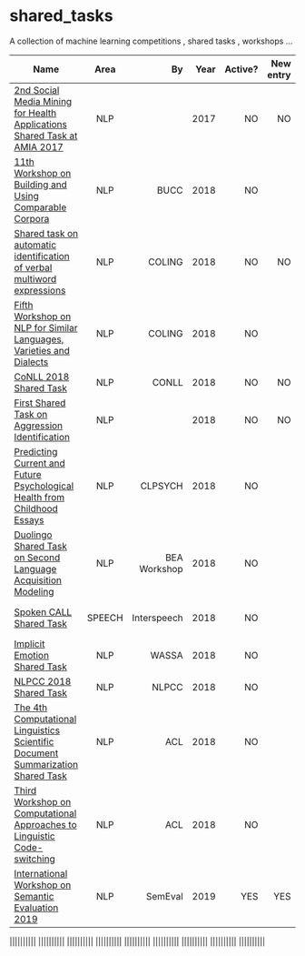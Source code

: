 # shared_tasks
A collection of machine learning competitions , shared tasks , workshops ...

| Name   |      Area      |By |  Year | Active? | New entry | Start Date | End Date| $ |
|----------|:-------------:|------:|------:|------: | ------: |------: |------: | ------: |
|[2nd Social Media Mining for Health Applications Shared Task at AMIA 2017](https://healthlanguageprocessing.org/sharedtask2/)|NLP||2017|NO|NO||||
|[11th Workshop on Building and Using Comparable Corpora](https://comparable.limsi.fr/bucc2018/bucc2018-task.html)|NLP|BUCC|2018|NO|||||
| [Shared task on automatic identification of verbal multiword expressions](http://multiword.sourceforge.net/PHITE.php?sitesig=CONF&page=CONF_04_LAW-MWE-CxG_2018___lb__COLING__rb__&subpage=CONF_40_Shared_Task) |  NLP |COLING| 2018 | NO | NO | |2018 MAY 08 | |
| [Fifth Workshop on NLP for Similar Languages, Varieties and Dialects](http://alt.qcri.org/vardial2018) |    NLP   | COLING | 2018 | NO | | | ||
| [CoNLL 2018 Shared Task](http://universaldependencies.org/conll18/data.html) | NLP |   CONLL | 2018 | NO |NO | |||
| [First Shared Task on Aggression Identification](https://sites.google.com/view/trac1/shared-task) | NLP | | 2018 | NO |NO| | 2018 April 25| |
| [Predicting Current and Future Psychological Health from Childhood Essays](http://clpsych.org/shared-task-2018/) | NLP | CLPSYCH | 2018 |NO| || 2018 June 5| |
|[Duolingo Shared Task on Second Language Acquisition Modeling](http://sharedtask.duolingo.com/)|NLP|BEA Workshop|2018|NO|||March 19, 2018||
|[Spoken CALL Shared Task](https://regulus.unige.ch/spokencallsharedtask_2ndedition/)|SPEECH|Interspeech|2018|NO|||14 Feb 2018||
|[Implicit Emotion Shared Task](http://implicitemotions.wassa2018.com/)|NLP|WASSA|2018|NO|||9 July 2018||
|[NLPCC 2018 Shared Task](http://tcci.ccf.org.cn/conference/2018/taskdata.php)|NLP|NLPCC|2018|NO|||||
|[The 4th Computational Linguistics Scientific Document Summarization Shared Task](http://wing.comp.nus.edu.sg/~cl-scisumm2018/)|NLP|ACL|2018|NO|||May 4 2018||
|[Third Workshop on Computational Approaches to Linguistic Code-switching](https://code-switching.github.io/2018/)|NLP|ACL|2018|NO|||19 Apr 2018||
| [International Workshop on Semantic Evaluation 2019](http://alt.qcri.org/semeval2019/)|NLP|SemEval|2019|YES|YES|10 Jan 2019|31 Jan 2019||

||||||||||
||||||||||
||||||||||
||||||||||
||||||||||
||||||||||
||||||||||
||||||||||
||||||||||

